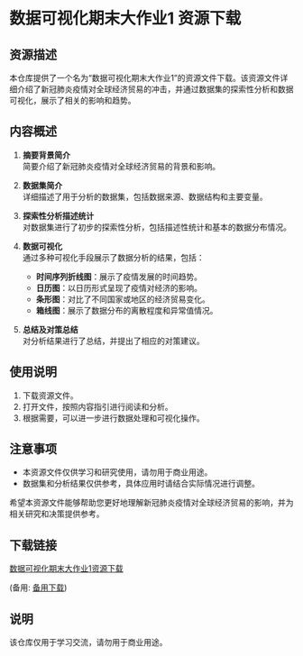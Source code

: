 # 数据可视化期末大作业1 资源下载

## 资源描述

本仓库提供了一个名为“数据可视化期末大作业1”的资源文件下载。该资源文件详细介绍了新冠肺炎疫情对全球经济贸易的冲击，并通过数据集的探索性分析和数据可视化，展示了相关的影响和趋势。

## 内容概述

1. **摘要背景简介**  
   简要介绍了新冠肺炎疫情对全球经济贸易的背景和影响。

2. **数据集简介**  
   详细描述了用于分析的数据集，包括数据来源、数据结构和主要变量。

3. **探索性分析描述统计**  
   对数据集进行了初步的探索性分析，包括描述性统计和基本的数据分布情况。

4. **数据可视化**  
   通过多种可视化手段展示了数据分析的结果，包括：
   - **时间序列折线图**：展示了疫情发展的时间趋势。
   - **日历图**：以日历形式呈现了疫情对经济的影响。
   - **条形图**：对比了不同国家或地区的经济贸易变化。
   - **箱线图**：展示了数据分布的离散程度和异常值情况。

5. **总结及对策总结**  
   对分析结果进行了总结，并提出了相应的对策建议。

## 使用说明

1. 下载资源文件。
2. 打开文件，按照内容指引进行阅读和分析。
3. 根据需要，可以进一步进行数据处理和可视化操作。

## 注意事项

- 本资源文件仅供学习和研究使用，请勿用于商业用途。
- 数据集和分析结果仅供参考，具体应用时请结合实际情况进行调整。

希望本资源文件能够帮助您更好地理解新冠肺炎疫情对全球经济贸易的影响，并为相关研究和决策提供参考。

## 下载链接
[数据可视化期末大作业1资源下载](https://pan.quark.cn/s/a443f1936128) 

(备用: [备用下载](https://pan.baidu.com/s/1Gt1gqA7wh6zgqPwpdLv80g?pwd=1234))

## 说明

该仓库仅用于学习交流，请勿用于商业用途。
